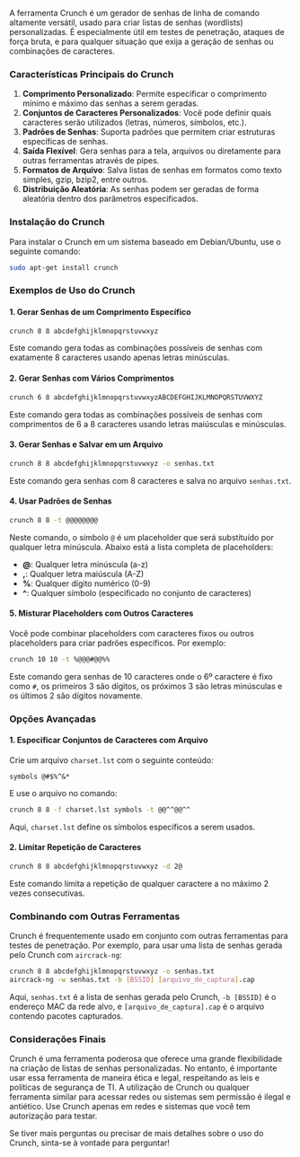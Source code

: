 A ferramenta Crunch é um gerador de senhas de linha de comando altamente versátil, usado para criar listas de senhas (wordlists) personalizadas. É especialmente útil em testes de penetração, ataques de força bruta, e para qualquer situação que exija a geração de senhas ou combinações de caracteres.

### Características Principais do Crunch

1. **Comprimento Personalizado**: Permite especificar o comprimento mínimo e máximo das senhas a serem geradas.
2. **Conjuntos de Caracteres Personalizados**: Você pode definir quais caracteres serão utilizados (letras, números, símbolos, etc.).
3. **Padrões de Senhas**: Suporta padrões que permitem criar estruturas específicas de senhas.
4. **Saída Flexível**: Gera senhas para a tela, arquivos ou diretamente para outras ferramentas através de pipes.
5. **Formatos de Arquivo**: Salva listas de senhas em formatos como texto simples, gzip, bzip2, entre outros.
6. **Distribuição Aleatória**: As senhas podem ser geradas de forma aleatória dentro dos parâmetros especificados.

### Instalação do Crunch

Para instalar o Crunch em um sistema baseado em Debian/Ubuntu, use o seguinte comando:
```bash
sudo apt-get install crunch
```

### Exemplos de Uso do Crunch

#### 1. Gerar Senhas de um Comprimento Específico

```bash
crunch 8 8 abcdefghijklmnopqrstuvwxyz
```
Este comando gera todas as combinações possíveis de senhas com exatamente 8 caracteres usando apenas letras minúsculas.

#### 2. Gerar Senhas com Vários Comprimentos

```bash
crunch 6 8 abcdefghijklmnopqrstuvwxyzABCDEFGHIJKLMNOPQRSTUVWXYZ
```
Este comando gera todas as combinações possíveis de senhas com comprimentos de 6 a 8 caracteres usando letras maiúsculas e minúsculas.

#### 3. Gerar Senhas e Salvar em um Arquivo

```bash
crunch 8 8 abcdefghijklmnopqrstuvwxyz -o senhas.txt
```
Este comando gera senhas com 8 caracteres e salva no arquivo `senhas.txt`.

#### 4. Usar Padrões de Senhas

```bash
crunch 8 8 -t @@@@@@@@
```
Neste comando, o símbolo `@` é um placeholder que será substituído por qualquer letra minúscula. Abaixo está a lista completa de placeholders:

- **@**: Qualquer letra minúscula (a-z)
- **,**: Qualquer letra maiúscula (A-Z)
- **%**: Qualquer dígito numérico (0-9)
- **^**: Qualquer símbolo (especificado no conjunto de caracteres)

#### 5. Misturar Placeholders com Outros Caracteres

Você pode combinar placeholders com caracteres fixos ou outros placeholders para criar padrões específicos. Por exemplo:

```bash
crunch 10 10 -t %@@@#@@%%
```
Este comando gera senhas de 10 caracteres onde o 6º caractere é fixo como `#`, os primeiros 3 são dígitos, os próximos 3 são letras minúsculas e os últimos 2 são dígitos novamente.

### Opções Avançadas

#### 1. Especificar Conjuntos de Caracteres com Arquivo

Crie um arquivo `charset.lst` com o seguinte conteúdo:
```
symbols @#$%^&*
```

E use o arquivo no comando:

```bash
crunch 8 8 -f charset.lst symbols -t @@^^@@^^
```
Aqui, `charset.lst` define os símbolos específicos a serem usados.

#### 2. Limitar Repetição de Caracteres

```bash
crunch 8 8 abcdefghijklmnopqrstuvwxyz -d 2@
```
Este comando limita a repetição de qualquer caractere a no máximo 2 vezes consecutivas.

### Combinando com Outras Ferramentas

Crunch é frequentemente usado em conjunto com outras ferramentas para testes de penetração. Por exemplo, para usar uma lista de senhas gerada pelo Crunch com `aircrack-ng`:

```bash
crunch 8 8 abcdefghijklmnopqrstuvwxyz -o senhas.txt
aircrack-ng -w senhas.txt -b [BSSID] [arquivo_de_captura].cap
```
Aqui, `senhas.txt` é a lista de senhas gerada pelo Crunch, `-b [BSSID]` é o endereço MAC da rede alvo, e `[arquivo_de_captura].cap` é o arquivo contendo pacotes capturados.

### Considerações Finais

Crunch é uma ferramenta poderosa que oferece uma grande flexibilidade na criação de listas de senhas personalizadas. No entanto, é importante usar essa ferramenta de maneira ética e legal, respeitando as leis e políticas de segurança de TI. A utilização de Crunch ou qualquer ferramenta similar para acessar redes ou sistemas sem permissão é ilegal e antiético. Use Crunch apenas em redes e sistemas que você tem autorização para testar.

Se tiver mais perguntas ou precisar de mais detalhes sobre o uso do Crunch, sinta-se à vontade para perguntar!
